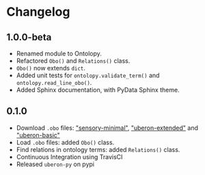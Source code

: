 # Changelog

[//]: # (TODO: Link to GitHub releases)

## 1.0.0-beta
- Renamed module to Ontolopy. 
- Refactored `Obo()` and `Relations()` class.
- `Obo()` now extends `dict`.
- Added unit tests for `ontolopy.validate_term()` and `ontolopy.read_line_obo()`.
- Added Sphinx documentation, with PyData Sphinx theme.

## 0.1.0
- Download `.obo` files: ["sensory-minimal"](http://ontologies.berkeleybop.org/uberon/subsets/sensory-minimal.obo), ["uberon-extended"](http://purl.obolibrary.org/obo/uberon/ext.obo) and ["uberon-basic"](http://purl.obolibrary.org/obo/uberon.obo)
- Load `.obo` files: added `Obo()` class.
- Find relations in ontology terms: added `Relations()` class.
- Continuous Integration using TravisCI
- Released `uberon-py` on pypi

